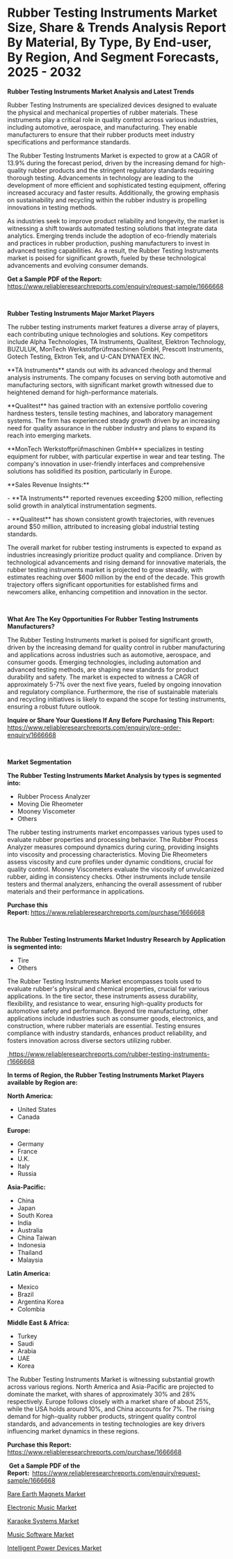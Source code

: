 <p><h1>Rubber Testing Instruments Market Size, Share & Trends Analysis Report By Material, By Type, By End-user, By Region, And Segment Forecasts, 2025 - 2032</h1></p><p><strong>Rubber Testing Instruments Market Analysis and Latest Trends</strong></p>
<p><p>Rubber Testing Instruments are specialized devices designed to evaluate the physical and mechanical properties of rubber materials. These instruments play a critical role in quality control across various industries, including automotive, aerospace, and manufacturing. They enable manufacturers to ensure that their rubber products meet industry specifications and performance standards.</p><p>The Rubber Testing Instruments Market is expected to grow at a CAGR of 13.9% during the forecast period, driven by the increasing demand for high-quality rubber products and the stringent regulatory standards requiring thorough testing. Advancements in technology are leading to the development of more efficient and sophisticated testing equipment, offering increased accuracy and faster results. Additionally, the growing emphasis on sustainability and recycling within the rubber industry is propelling innovations in testing methods.</p><p>As industries seek to improve product reliability and longevity, the market is witnessing a shift towards automated testing solutions that integrate data analytics. Emerging trends include the adoption of eco-friendly materials and practices in rubber production, pushing manufacturers to invest in advanced testing capabilities. As a result, the Rubber Testing Instruments market is poised for significant growth, fueled by these technological advancements and evolving consumer demands.</p></p>
<p><strong>Get a Sample PDF of the Report:&nbsp;</strong> <a href="https://www.reliableresearchreports.com/enquiry/request-sample/1666668?utm_campaign=41&utm_medium=2&utm_source=Github&utm_content=ia&utm_term=06032025&utm_id=rubber-testing-instruments">https://www.reliableresearchreports.com/enquiry/request-sample/1666668</a></p>
<p>&nbsp;</p>
<p><strong>Rubber Testing Instruments Major Market Players</strong></p>
<p><p>The rubber testing instruments market features a diverse array of players, each contributing unique technologies and solutions. Key competitors include Alpha Technologies, TA Instruments, Qualitest, Elektron Technology, BUZULUK, MonTech Werkstoffprüfmaschinen GmbH, Prescott Instruments, Gotech Testing, Ektron Tek, and U-CAN DYNATEX INC. </p><p>**TA Instruments** stands out with its advanced rheology and thermal analysis instruments. The company focuses on serving both automotive and manufacturing sectors, with significant market growth witnessed due to heightened demand for high-performance materials. </p><p>**Qualitest** has gained traction with an extensive portfolio covering hardness testers, tensile testing machines, and laboratory management systems. The firm has experienced steady growth driven by an increasing need for quality assurance in the rubber industry and plans to expand its reach into emerging markets.</p><p>**MonTech Werkstoffprüfmaschinen GmbH** specializes in testing equipment for rubber, with particular expertise in wear and tear testing. The company's innovation in user-friendly interfaces and comprehensive solutions has solidified its position, particularly in Europe.</p><p>**Sales Revenue Insights:** </p><p>- **TA Instruments** reported revenues exceeding $200 million, reflecting solid growth in analytical instrumentation segments.</p><p>- **Qualitest** has shown consistent growth trajectories, with revenues around $50 million, attributed to increasing global industrial testing standards.</p><p>  </p><p>The overall market for rubber testing instruments is expected to expand as industries increasingly prioritize product quality and compliance. Driven by technological advancements and rising demand for innovative materials, the rubber testing instruments market is projected to grow steadily, with estimates reaching over $600 million by the end of the decade. This growth trajectory offers significant opportunities for established firms and newcomers alike, enhancing competition and innovation in the sector.</p></p>
<p>&nbsp;</p>
<p><strong>What Are The Key Opportunities For Rubber Testing Instruments Manufacturers?</strong></p>
<p><p>The Rubber Testing Instruments market is poised for significant growth, driven by the increasing demand for quality control in rubber manufacturing and applications across industries such as automotive, aerospace, and consumer goods. Emerging technologies, including automation and advanced testing methods, are shaping new standards for product durability and safety. The market is expected to witness a CAGR of approximately 5-7% over the next five years, fueled by ongoing innovation and regulatory compliance. Furthermore, the rise of sustainable materials and recycling initiatives is likely to expand the scope for testing instruments, ensuring a robust future outlook.</p></p>
<p><strong>Inquire or Share Your Questions If Any Before Purchasing This Report:</strong> <a href="https://www.reliableresearchreports.com/enquiry/pre-order-enquiry/1666668?utm_campaign=41&utm_medium=2&utm_source=Github&utm_content=ia&utm_term=06032025&utm_id=rubber-testing-instruments">https://www.reliableresearchreports.com/enquiry/pre-order-enquiry/1666668</a></p>
<p>&nbsp;</p>
<p><strong>Market Segmentation</strong></p>
<p><strong>The Rubber Testing Instruments Market Analysis by types is segmented into:</strong></p>
<p><ul><li>Rubber Process Analyzer</li><li>Moving Die Rheometer</li><li>Mooney Viscometer</li><li>Others</li></ul></p>
<p><p>The rubber testing instruments market encompasses various types used to evaluate rubber properties and processing behavior. The Rubber Process Analyzer measures compound dynamics during curing, providing insights into viscosity and processing characteristics. Moving Die Rheometers assess viscosity and cure profiles under dynamic conditions, crucial for quality control. Mooney Viscometers evaluate the viscosity of unvulcanized rubber, aiding in consistency checks. Other instruments include tensile testers and thermal analyzers, enhancing the overall assessment of rubber materials and their performance in applications.</p></p>
<p><strong>Purchase this Report:&nbsp;</strong><a href="https://www.reliableresearchreports.com/purchase/1666668?utm_campaign=41&utm_medium=2&utm_source=Github&utm_content=ia&utm_term=06032025&utm_id=rubber-testing-instruments">https://www.reliableresearchreports.com/purchase/1666668</a></p>
<p>&nbsp;</p>
<p><strong>The Rubber Testing Instruments Market Industry Research by Application is segmented into:</strong></p>
<p><ul><li>Tire</li><li>Others</li></ul></p>
<p><p>The Rubber Testing Instruments Market encompasses tools used to evaluate rubber's physical and chemical properties, crucial for various applications. In the tire sector, these instruments assess durability, flexibility, and resistance to wear, ensuring high-quality products for automotive safety and performance. Beyond tire manufacturing, other applications include industries such as consumer goods, electronics, and construction, where rubber materials are essential. Testing ensures compliance with industry standards, enhances product reliability, and fosters innovation across diverse sectors utilizing rubber.</p></p>
<p><a href="https://www.reliableresearchreports.com/rubber-testing-instruments-r1666668?utm_campaign=41&utm_medium=2&utm_source=Github&utm_content=ia&utm_term=06032025&utm_id=rubber-testing-instruments">&nbsp;https://www.reliableresearchreports.com/rubber-testing-instruments-r1666668</a></p>
<p><strong>In terms of Region, the Rubber Testing Instruments Market Players available by Region are:</strong></p>
<p>
    <p> <strong> North America: </strong>
        <ul>
            <li>United States</li>
            <li>Canada</li>
        </ul>
        </p> 
    <p> <strong> Europe: </strong>
        <ul>
            <li>Germany</li>
            <li>France</li>
            <li>U.K.</li>
            <li>Italy</li>
            <li>Russia</li>
        </ul>
        </p> 
    <p> <strong> Asia-Pacific: </strong>
        <ul>
            <li>China</li>
            <li>Japan</li>
            <li>South Korea</li>
            <li>India</li>
            <li>Australia</li>
            <li>China Taiwan</li>
            <li>Indonesia</li>
            <li>Thailand</li>
            <li>Malaysia</li>
        </ul>
        </p> 
    <p> <strong> Latin America: </strong>
        <ul>
            <li>Mexico</li>
            <li>Brazil</li>
            <li>Argentina Korea</li>
            <li>Colombia</li>
        </ul>
        </p> 
    <p> <strong> Middle East & Africa: </strong>
        <ul>
            <li>Turkey</li>
            <li>Saudi</li>
            <li>Arabia</li>
            <li>UAE</li>
            <li>Korea</li>
        </ul>
    </p>
    </p>
<p><p>The Rubber Testing Instruments Market is witnessing substantial growth across various regions. North America and Asia-Pacific are projected to dominate the market, with shares of approximately 30% and 28% respectively. Europe follows closely with a market share of about 25%, while the USA holds around 10%, and China accounts for 7%. The rising demand for high-quality rubber products, stringent quality control standards, and advancements in testing technologies are key drivers influencing market dynamics in these regions.</p></p>
<p><strong>Purchase this Report: </strong><a href="https://www.reliableresearchreports.com/purchase/1666668?utm_campaign=41&utm_medium=2&utm_source=Github&utm_content=ia&utm_term=06032025&utm_id=rubber-testing-instruments">https://www.reliableresearchreports.com/purchase/1666668</a></p>
<p>&nbsp;<strong>Get a Sample PDF of the Report:&nbsp;&nbsp;</strong><a href="https://www.reliableresearchreports.com/enquiry/request-sample/1666668?utm_campaign=41&utm_medium=2&utm_source=Github&utm_content=ia&utm_term=06032025&utm_id=rubber-testing-instruments">https://www.reliableresearchreports.com/enquiry/request-sample/1666668</a></p>
<p><strong></strong></p>
<p><p><a href="https://github.com/sutrejaron/Market-Research-Report-List-1/blob/main/rare-earth-magnets-market.md?utm_campaign=41&utm_medium=2&utm_source=Github&utm_content=ia&utm_term=06032025&utm_id=rubber-testing-instruments">Rare Earth Magnets Market</a></p><p><a href="https://github.com/naingbiner7i/Market-Research-Report-List-1/blob/main/electronic-music-market.md?utm_campaign=41&utm_medium=2&utm_source=Github&utm_content=ia&utm_term=06032025&utm_id=rubber-testing-instruments">Electronic Music Market</a></p><p><a href="https://github.com/siwerhommer97/Market-Research-Report-List-1/blob/main/karaoke-systems-market.md?utm_campaign=41&utm_medium=2&utm_source=Github&utm_content=ia&utm_term=06032025&utm_id=rubber-testing-instruments">Karaoke Systems Market</a></p><p><a href="https://github.com/baatetoshda/Market-Research-Report-List-1/blob/main/music-software-market.md?utm_campaign=41&utm_medium=2&utm_source=Github&utm_content=ia&utm_term=06032025&utm_id=rubber-testing-instruments">Music Software Market</a></p><p><a href="https://github.com/beyeagamizjp/Market-Research-Report-List-1/blob/main/intelligent-power-devices-market.md?utm_campaign=41&utm_medium=2&utm_source=Github&utm_content=ia&utm_term=06032025&utm_id=rubber-testing-instruments">Intelligent Power Devices Market</a></p></p>